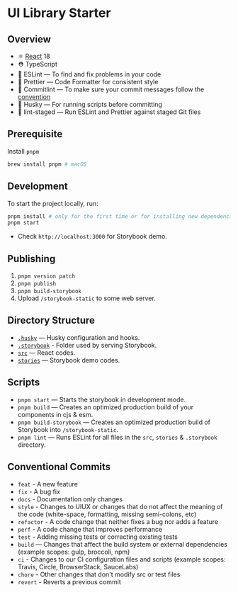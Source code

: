 # UI Library Starter

## Overview

- ⚛️ [React](https://beta.reactjs.org/) 18
- ⛑ TypeScript
- 📏 ESLint — To find and fix problems in your code
- 💖 Prettier — Code Formatter for consistent style
- 🚓 Commitlint — To make sure your commit messages follow the [convention](https://github.com/conventional-changelog/commitlint/tree/master/%40commitlint/config-conventional)
- 🐶 Husky — For running scripts before committing
- 🚫 lint-staged — Run ESLint and Prettier against staged Git files

## Prerequisite

Install `pnpm`

```bash
brew install pnpm # macOS
```

## Development

To start the project locally, run:

```bash
pnpm install # only for the first time or for installing new dependencies
pnpm start
```

- Check `http://localhost:3000` for Storybook demo.

## Publishing

1. `pnpm version patch`
2. `pnpm publish`
3. `pnpm build-storybook`
4. Upload `/storybook-static` to some web server.

## Directory Structure

- [`.husky`](.husky) — Husky configuration and hooks.
- [`.storybook`](.storybook) - Folder used by serving Storybook.
- [`src`](src) — React codes.
- [`stories`](stories) — Storybook demo codes.

## Scripts

- `pnpm start` — Starts the storybook in development mode.
- `pnpm build` — Creates an optimized production build of your components in cjs & esm.
- `pnpm build-storybook` — Creates an optimized production build of Storybook into `/storybook-static`.
- `pnpm lint` — Runs ESLint for all files in the `src`, `stories` & `.storybook` directory.

## Conventional Commits

- `feat` - A new feature
- `fix` - A bug fix
- `docs` - Documentation only changes
- `style` - Changes to UIUX or changes that do not affect the meaning of the code (white-space, formatting, missing semi-colons, etc)
- `refactor` - A code change that neither fixes a bug nor adds a feature
- `perf` - A code change that improves performance
- `test` - Adding missing tests or correcting existing tests
- `build` — Changes that affect the build system or external dependencies (example scopes: gulp, broccoli, npm)
- `ci` - Changes to our CI configuration files and scripts (example scopes: Travis, Circle, BrowserStack, SauceLabs)
- `chore` - Other changes that don't modify src or test files
- `revert` - Reverts a previous commit
